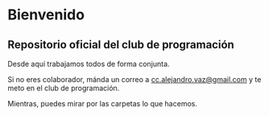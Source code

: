 # Bienvenido
## Repositorio oficial del club de programación
Desde aquí trabajamos todos de forma conjunta.

Si no eres colaborador, mánda un correo a cc.alejandro.vaz@gmail.com y te meto en el club de programación.

Mientras, puedes mirar por las carpetas lo que hacemos.
